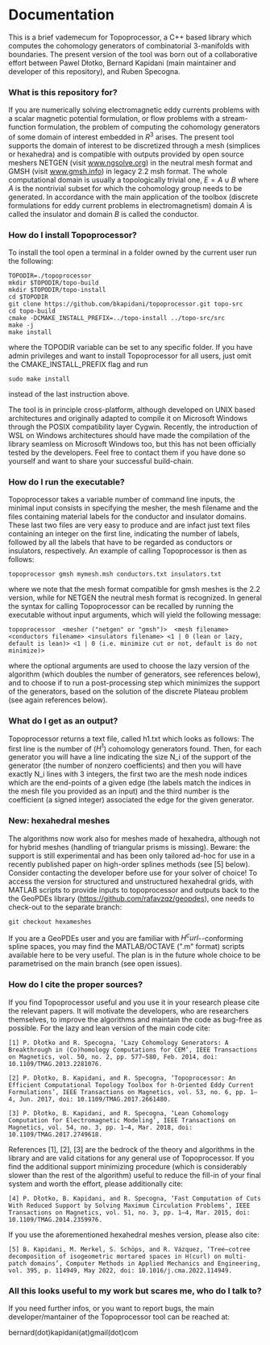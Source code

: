 # Documentation #

This is a brief vademecum for Topoprocessor, a C++ based library which computes the cohomology generators of combinatorial 3-manifolds with boundaries. The present version of the tool was born out of a collaborative effort between Pawel Dłotko, Bernard Kapidani (main maintainer and developer of this repository), and Ruben Specogna. 

### What is this repository for? ###

If you are numerically solving electromagnetic eddy currents problems with a scalar magnetic potential formulation, or flow problems with a stream-function formulation, the problem of computing the cohomology generators of some domain of interest embedded in $R^3$ arises. The present tool supports the domain of interest to be discretized through a mesh (simplices or hexahedra) and is compatible with outputs provided by open source meshers NETGEN (visit www.ngsolve.org) in the neutral mesh format and GMSH (visit www.gmsh.info) in legacy 2.2 msh format. 
The whole computational domain is usually a topologically trivial one, $E = A \cup B$ where $A$ is the nontrivial subset for which the cohomology group needs to be generated. In accordance with the main application of the toolbox (discrete formulations for eddy current problems in electromagnetism) domain $A$ is called the insulator and domain $B$ is called the conductor.

### How do I install Topoprocessor? ###

To install the tool open a terminal in a folder owned by the current user run the following:

    TOPODIR=./topoprocessor
    mkdir $TOPODIR/topo-build
    mkdir $TOPODIR/topo-install
    cd $TOPODIR
    git clone https://github.com/bkapidani/topoprocessor.git topo-src
    cd topo-build
    cmake -DCMAKE_INSTALL_PREFIX=../topo-install ../topo-src/src
    make -j
    make install

where the TOPODIR variable can be set to any specific folder.
If you have admin privileges and want to install Topoprocessor for all users, just omit the CMAKE_INSTALL_PREFIX flag and run
    
    sudo make install

instead of the last instruction above.

The tool is in principle cross-platform, although developed on UNIX based architectures and originally adapted to compile it on Microsoft Windows through the POSIX compatibility layer Cygwin.
Recently, the introduction of WSL on Windows architectures should have made the compilation of the library seamless on Microsoft Windows too, but this has not been officially tested by the developers. Feel free to contact them if you have done so yourself and want to share your successful build-chain.

### How do I run the executable? ###

Topoprocessor takes a variable number of command line inputs, the minimal input consists in specifying the mesher, the mesh filename and the files containing material labels for the conductor and insulator domains. These last two files are very easy to produce and are infact just text files containing an integer on the first line, indicating the number of labels, followed by all the labels that have to be regarded as conductors or insulators, respectively. An example of calling Topoprocessor is then as follows:

    topoprocessor gmsh mymesh.msh conductors.txt insulators.txt

where we note that the mesh format compatible for gmsh meshes is the 2.2 version, while for NETGEN the neutral mesh format is recognized. In general the syntax for calling Topoprocessor can be recalled by running the executable without input arguments, which will yield the following message:

    topoprocessor  <mesher ("netgen" or "gmsh")>  <mesh filename>  <conductors filename> <insulators filename> <1 | 0 (lean or lazy, default is lean)> <1 | 0 (i.e. minimize cut or not, default is do not minimize)>

where the optional arguments are used to choose the lazy version of the algorithm (which doubles the number of generators, see references below), and to choose if to run a post-processing step which minimizes the support of the generators, based on the solution of the discrete Plateau problem (see again references below).

### What do I get as an output? ###

Topoprocessor returns a text file, called h1.txt which looks as follows: The first line is the number of ($H^1$) cohomology generators found. Then, for each generator you will have a line indicating the size N_i of the support of the generator (the number of nonzero coefficients) and then you will have exactly N_i lines with 3 integers, the first two are the mesh node indices which are the end-points of a given edge (the labels match the indices in the mesh file you provided as an input) and the third number is the coefficient (a signed integer) associated the edge for the given generator.

### New: hexahedral meshes ###

The algorithms now work also for meshes made of hexahedra, although not for hybrid meshes (handling of triangular prisms is missing). Beware: the support is still experimental and has been only tailored ad-hoc for use in a recently published paper on high-order splines methods (see [5] below). Consider contacting the developer before use for your solver of choice!
To access the version for structured and unstructured hexahedral grids, with MATLAB scripts to provide inputs to topoprocessor and outputs back to the the GeoPDEs library (https://github.com/rafavzqz/geopdes), one needs to check-out to the separate branch:

    git checkout hexameshes
    
If you are a GeoPDEs user and you are familiar with $H^curl$--conforming spline spaces, you may find the MATLAB/OCTAVE (".m" format) scripts available here to be very useful. The plan is in the future whole choice to be parametrised on the main branch (see open issues).


### How do I cite the proper sources? ###

If you find Topoprocessor useful and you use it in your research please cite the relevant papers. It will motivate the developers, who are researchers themselves, to improve the algorithms and maintain the code as bug-free as possible. For the lazy and lean version of the main code cite:

    [1] P. Dłotko and R. Specogna, ‘Lazy Cohomology Generators: A Breakthrough in (Co)homology Computations for CEM’, IEEE Transactions on Magnetics, vol. 50, no. 2, pp. 577–580, Feb. 2014, doi: 10.1109/TMAG.2013.2281076.

    [2] P. Dłotko, B. Kapidani, and R. Specogna, ‘Topoprocessor: An Efficient Computational Topology Toolbox for h-Oriented Eddy Current Formulations’, IEEE Transactions on Magnetics, vol. 53, no. 6, pp. 1–4, Jun. 2017, doi: 10.1109/TMAG.2017.2661480.

    [3] P. Dłotko, B. Kapidani, and R. Specogna, ‘Lean Cohomology Computation for Electromagnetic Modeling’, IEEE Transactions on Magnetics, vol. 54, no. 3, pp. 1–4, Mar. 2018, doi: 10.1109/TMAG.2017.2749618.

References [1], [2], [3] are the bedrock of the theory and algorithms in the library and are valid citations for any general use of Topoprocessor. If you find the additional support minimizing procedure (which is considerably slower than the rest of the algorithm) useful to reduce the fill-in of your final system and worth the effort, please additionally cite:

    [4] P. Dłotko, B. Kapidani, and R. Specogna, ‘Fast Computation of Cuts With Reduced Support by Solving Maximum Circulation Problems’, IEEE Transactions on Magnetics, vol. 51, no. 3, pp. 1–4, Mar. 2015, doi: 10.1109/TMAG.2014.2359976.

If you use the aforementioned hexahedral meshes version, please also cite:

    [5] B. Kapidani, M. Merkel, S. Schöps, and R. Vázquez, ‘Tree–cotree decomposition of isogeometric mortared spaces in H(curl) on multi-patch domains’, Computer Methods in Applied Mechanics and Engineering, vol. 395, p. 114949, May 2022, doi: 10.1016/j.cma.2022.114949.

### All this looks useful to my work but scares me, who do I talk to? ###

If you need further infos, or you want to report bugs, the main developer/mantainer of the Topoprocessor tool can be reached at:

bernard(dot)kapidani(at)gmail(dot)com
